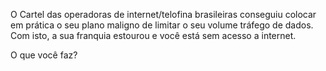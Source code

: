 O Cartel das operadoras de internet/telofina brasileiras conseguiu colocar em
prática o seu plano maligno de limitar o seu volume tráfego de dados. 
Com isto, a sua franquia estourou e você está sem acesso a internet.

O que você faz?

